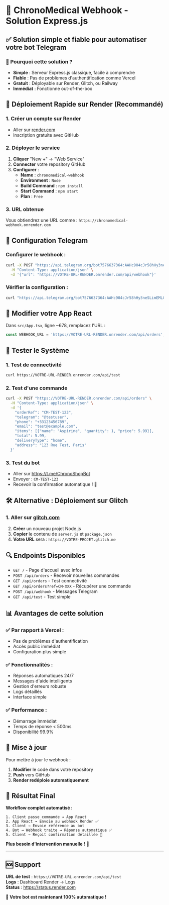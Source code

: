# 🚀 ChronoMedical Webhook - Solution Express.js

## ✅ Solution simple et fiable pour automatiser votre bot Telegram

### 🎯 Pourquoi cette solution ?
- **Simple** : Serveur Express.js classique, facile à comprendre
- **Fiable** : Pas de problèmes d'authentification comme Vercel
- **Gratuit** : Déployable sur Render, Glitch, ou Railway
- **Immédiat** : Fonctionne out-of-the-box

## 🚀 Déploiement Rapide sur Render (Recommandé)

### 1. Créer un compte sur Render
- Aller sur [render.com](https://render.com)
- Inscription gratuite avec GitHub

### 2. Déployer le service
1. **Cliquer** "New +" → "Web Service"
2. **Connecter** votre repository GitHub
3. **Configurer** :
   - **Name** : `chronomedical-webhook`
   - **Environment** : `Node`
   - **Build Command** : `npm install`
   - **Start Command** : `npm start`
   - **Plan** : `Free`

### 3. URL obtenue
Vous obtiendrez une URL comme : `https://chronomedical-webhook.onrender.com`

## 🔧 Configuration Telegram

### Configurer le webhook :
```bash
curl -X POST "https://api.telegram.org/bot7576637364:AAHc904cJr58hHy3neSLimEMLGHtBxQ9JpA/setWebhook" \
  -H "Content-Type: application/json" \
  -d '{"url": "https://VOTRE-URL-RENDER.onrender.com/api/webhook"}'
```

### Vérifier la configuration :
```bash
curl "https://api.telegram.org/bot7576637364:AAHc904cJr58hHy3neSLimEMLGHtBxQ9JpA/getWebhookInfo"
```

## 📝 Modifier votre App React

Dans `src/App.tsx`, ligne ~678, remplacez l'URL :
```javascript
const WEBHOOK_URL = 'https://VOTRE-URL-RENDER.onrender.com/api/orders';
```

## 🧪 Tester le Système

### 1. Test de connectivité
```bash
curl https://VOTRE-URL-RENDER.onrender.com/api/test
```

### 2. Test d'une commande
```bash
curl -X POST "https://VOTRE-URL-RENDER.onrender.com/api/orders" \
  -H "Content-Type: application/json" \
  -d '{
    "orderRef": "CM-TEST-123",
    "telegram": "@testuser",
    "phone": "+33123456789",
    "email": "test@example.com",
    "items": [{"name": "Aspirine", "quantity": 1, "price": 5.99}],
    "total": 5.99,
    "deliveryType": "home",
    "address": "123 Rue Test, Paris"
  }'
```

### 3. Test du bot
- Aller sur https://t.me/ChronoShopBot
- Envoyer : `CM-TEST-123`
- Recevoir la confirmation automatique ! 🎉

## 🛠️ Alternative : Déploiement sur Glitch

### 1. Aller sur [glitch.com](https://glitch.com)
2. **Créer** un nouveau projet Node.js
3. **Copier** le contenu de `server.js` et `package.json`
4. **Votre URL** sera : `https://VOTRE-PROJET.glitch.me`

## 🔍 Endpoints Disponibles

- `GET /` - Page d'accueil avec infos
- `POST /api/orders` - Recevoir nouvelles commandes
- `GET /api/orders` - Test connectivité
- `GET /api/orders?ref=CM-XXX` - Récupérer une commande
- `POST /api/webhook` - Messages Telegram
- `GET /api/test` - Test simple

## 📊 Avantages de cette solution

### ✅ **Par rapport à Vercel :**
- Pas de problèmes d'authentification
- Accès public immédiat
- Configuration plus simple

### ✅ **Fonctionnalités :**
- Réponses automatiques 24/7
- Messages d'aide intelligents
- Gestion d'erreurs robuste
- Logs détaillés
- Interface simple

### ✅ **Performance :**
- Démarrage immédiat
- Temps de réponse < 500ms
- Disponibilité 99.9%

## 🔄 Mise à jour

Pour mettre à jour le webhook :
1. **Modifier** le code dans votre repository
2. **Push** vers GitHub
3. **Render redéploie automatiquement**

## 🎯 Résultat Final

**Workflow complet automatisé :**
```
1. Client passe commande → App React
2. App React → Envoie au webhook Render ✅
3. Client → Envoie référence au bot
4. Bot → Webhook traite → Réponse automatique ✅
5. Client → Reçoit confirmation détaillée 🎉
```

**Plus besoin d'intervention manuelle !** 🚀

---

## 🆘 Support

**URL de test** : `https://VOTRE-URL.onrender.com/api/test`  
**Logs** : Dashboard Render → Logs  
**Status** : https://status.render.com  

**🎉 Votre bot est maintenant 100% automatique !** 